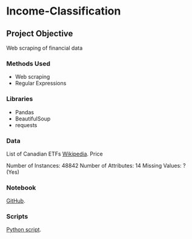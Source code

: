# Income-Classification
## Project Objective
Web scraping of financial data  



### Methods Used
* Web scraping
* Regular Expressions


### Libraries
* Pandas
* BeautifulSoup
* requests


### Data
List of Canadian ETFs [Wikipedia](https://en.wikipedia.org/wiki/List_of_Canadian_exchange-traded_funds).
Price

Number of Instances: 48842
Number of Attributes: 14
Missing Values: ? (Yes)



### Notebook
[GitHub](https://github.com/emax4/Income-Classification/blob/master/Income.ipynb).

### Scripts
[Python script](https://nbviewer.jupyter.org/github/emax4/Income-Classification/blob/master/Income.ipynb).




